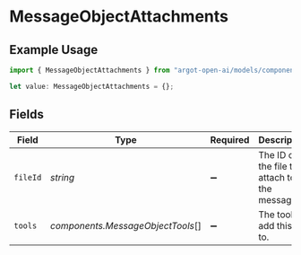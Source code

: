 # MessageObjectAttachments

## Example Usage

```typescript
import { MessageObjectAttachments } from "argot-open-ai/models/components";

let value: MessageObjectAttachments = {};
```

## Fields

| Field                                        | Type                                         | Required                                     | Description                                  |
| -------------------------------------------- | -------------------------------------------- | -------------------------------------------- | -------------------------------------------- |
| `fileId`                                     | *string*                                     | :heavy_minus_sign:                           | The ID of the file to attach to the message. |
| `tools`                                      | *components.MessageObjectTools*[]            | :heavy_minus_sign:                           | The tools to add this file to.               |
